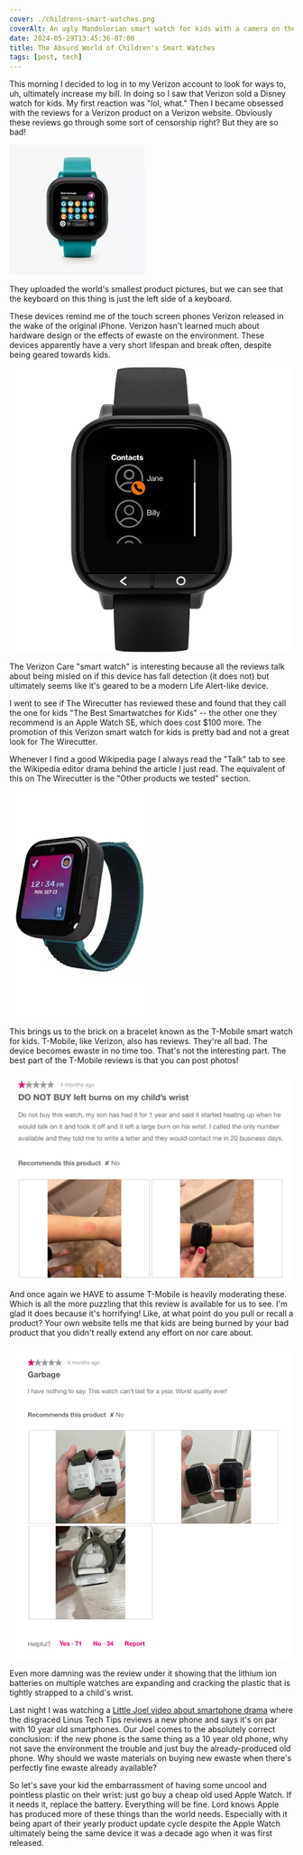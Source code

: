 ```yaml
---
cover: ./childrens-smart-watches.png
coverAlt: An ugly Mandolorian smart watch for kids with a camera on the top part.
date: 2024-05-29T13:45:36-07:00
title: The Absurd World of Children's Smart Watches
tags: [post, tech]
---
```


This morning I decided to log in to my Verizon account to look for ways to, uh, ultimately increase my bill. In doing so I saw that Verizon sold a Disney watch for kids. My first reaction was "lol, what." Then I became obsessed with the reviews for a Verizon product on a Verizon website. Obviously these reviews go through some sort of censorship right? But they are so bad!

![A blurry image of a smart watch with orange and blue keys with just the keys of the left side of a normal keyboard](./childrens-smart-watches2.png)

They uploaded the world's smallest product pictures, but we can see that the keyboard on this thing is just the left side of a keyboard.

These devices remind me of the touch screen phones Verizon released in the wake of the original iPhone. Verizon hasn't learned much about hardware design or the effects of ewaste on the environment. These devices apparently have a very short lifespan and break often, despite being geared towards kids.

![A bulky smart watch with a huge bevel and two big buttons at the bottom of the screen. The screen shows a contact list with two people on it.](./childrens-smart-watches3.png)

The Verizon Care "smart watch" is interesting because all the reviews talk about being misled on if this device has fall detection (it does not) but ultimately seems like it's geared to be a modern Life Alert-like device.

I went to see if The Wirecutter has reviewed these and found that they call the one for kids "The Best Smartwatches for Kids" -- the other one they recommend is an Apple Watch SE, which does cost $100 more. The promotion of this Verizon smart watch for kids is pretty bad and not a great look for The Wirecutter.

Whenever I find a good Wikipedia page I always read the "Talk" tab to see the Wikipedia editor drama behind the article I just read. The equivalent of this on The Wirecutter is the "Other products we tested" section.

![A really thick brick of a smart watch for a child. Also features a camera on the top of the face.](./childrens-smart-watches4.png)

This brings us to the brick on a bracelet known as the T-Mobile smart watch for kids. T-Mobile, like Verizon, also has reviews. They're all bad. The device becomes ewaste in no time too. That's not the interesting part. The best part of the T-Mobile reviews is that you can post photos!

![One out of five stars — 4 months ago — DO NOT BUY left burns on my child's wrist — Do not buy this watch, my son has had it for 1 year and said it started heating up when he would talk on it and took it off and it left a large burn on his wrist. I called the only number available and they told me to write a letter and they would contact me in 20 business days. — Recommends this product: No](./childrens-smart-watches5.jpg)

And once again we HAVE to assume T-Mobile is heavily moderating these. Which is all the more puzzling that this review is available for us to see. I'm glad it does because it's horrifying! Like, at what point do you pull or recall a product? Your own website tells me that kids are being burned by your bad product that you didn't really extend any effort on nor care about.

![One out of five stars — 8 months ago - Garbage — I have nothing to say. This watch can't last for a year. Worst quality ever! — Recommends this product: No — 71 people found this helpful, 34 people did not](./childrens-smart-watches6.jpg)

Even more damning was the review under it showing that the lithium ion batteries on multiple watches are expanding and cracking the plastic that is tightly strapped to a child's wrist.

Last night I was watching a [Little Joel video about smartphone drama](https://youtu.be/UD6BO4-lkEo?si=JlPlp62_kNXVU5UR) where the disgraced Linus Tech Tips reviews a new phone and says it's on par with 10 year old smartphones. Our Joel comes to the absolutely correct conclusion: if the new phone is the same thing as a 10 year old phone, why not save the environment the trouble and just buy the already-produced old phone. Why should we waste materials on buying new ewaste when there's perfectly fine ewaste already available?

So let's save your kid the embarrassment of having some uncool and pointless plastic on their wrist: just go buy a cheap old used Apple Watch. If it needs it, replace the battery. Everything will be fine. Lord knows Apple has produced more of these things than the world needs. Especially with it being apart of their yearly product update cycle despite the Apple Watch ultimately being the same device it was a decade ago when it was first released.
